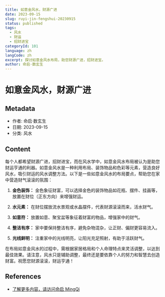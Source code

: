 ```yaml
---
title: 如意金风水，财源广进
date: 2023-09-15
slug: ruyi-jin-fengshui-20230915
status: published
tags:
  - 风水
  - 财运
  - 招财进宝
categoryId: 101
language: zh
langCode: zh
excerpt: 探讨如意金风水布局，助您财源广进，招财进宝。
author: 命启·数玄生
---
```


# 如意金风水，财源广进

## Metadata
- 作者: 命启·数玄生
- 日期: 2023-09-15
- 分类: 风水

## Content

每个人都希望财源广进，招财进宝，而在风水学中，如意金风水布局被认为是助您财运亨通的利器。如意金风水是一种利用布局、装饰物品和色彩等元素，营造良好风水，吸引财运的风水调整方法。以下是一些如意金风水的布局要点，帮助您在家中营造财气滚滚的氛围：

1. **金色装饰：** 金色象征财富，可以选择金色的装饰物品如花瓶、摆件、挂画等，放置在财位（正东方向）来增强财运。

2. **水元素：** 在财位摆放流水景观或水晶摆件，代表财源滚滚而来，活水财气。

3. **如意符：** 放置如意、聚宝盆等象征着财富的物品，增强家中的财气。

4. **整洁有序：** 家中要保持整洁有序，避免杂物混杂，让正财、偏财更容易流入。

5. **光线鲜明：** 注重家中的光线明亮，让阳光充足照射，有助于活跃财气。

在布局如意金风水的过程中，需根据家居格局和个人命理特点来灵活调整，以达到最佳效果。请注意，风水只是辅助调整，最终还是要依靠个人的努力和智慧去创造财富。祝愿您财源滚滚，财运亨通！

## References
- [了解更多内容，请访问命启 MingQi](https://www.mingqi.me)